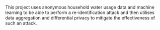 This project uses anonymous household water usage data and machine learning to be able to perform a re-identification attack and then utilises data aggregation and differential privacy to mitigate the effectiveness of such an attack.

